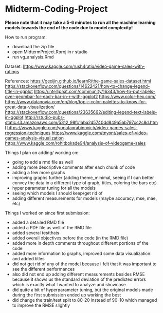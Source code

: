 # Midterm-Coding-Project

**Please note that it may take a 5-6 minutes to run all the machine learning models towards the end of the code due to model complexity!**

How to run program: 
- download the zip file 
- open MidtermProject.Rproj in r studio 
- run vg_analysis.Rmd 

Dataset: https://www.kaggle.com/rush4ratio/video-game-sales-with-ratings


References:
https://gexijin.github.io/learnR/the-game-sales-dataset.html
https://stackoverflow.com/questions/14622421/how-to-change-legend-title-in-ggplot
https://intellipaat.com/community/16343/how-to-put-labels-over-geombar-for-each-bar-in-r-with-ggplot2
https://www.color-hex.com/
https://www.datanovia.com/en/blog/top-r-color-palettes-to-know-for-great-data-visualization/
https://stackoverflow.com/questions/23635662/editing-legend-text-labels-in-ggplot
http://rstudio-pubs-static.s3.amazonaws.com/5312_98fc1aba2d5740dd849a5ab797cc2c8d.html
https://www.kaggle.com/yonatanrabinovich/video-games-sales-regression-techniques
https://www.kaggle.com/tnyont/sales-of-video-games-analysis-visualization
https://www.kaggle.com/rohitbokade94/analysis-of-videogame-sales



Things I plan on adding/ working on:
- going to add a rmd file as well
- adding more descriptive comments after each chunk of code 
- adding a few more graphs
- improving graphs further (adding theme_minimal, seeing if I can better convey the data in a different type of graph, titles, coloring the bars etc)
- hyper parameter tuning for all the models 
- seeing which models I should keep/get rid of 
- adding different measurements for models (maybe accuracy, mse, mae, etc)


Things I worked on since first submission:
- added a detailed RMD file 
- added a PDF file as well of the RMD file 
- added several testthats
- added overall objectives before the code (in the RMD file)
- added more in depth comments throughout different portions of the code
- added more information to graphs, improved some data visualization and added titles
- did not get rid of any of the model because I felt that it was important to see the different performances
- also did not end up adding different measurements besides RMSE because it shows us the standard deviation of the predicted errors which is exactly what I wanted to analyze and showcase
- did quite a bit of hyperparameter tuning, but the original models made during the first submission ended up working the best
- did change the train/test split to 80-20 instead of 90-10 which managed to improve the RMSE slightly 
